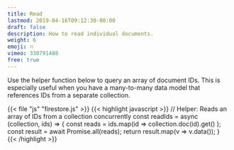 ```yaml
---
title: Read
lastmod: 2019-04-16T09:12:30-08:00
draft: false
description: How to read individual documents. 
weight: 6
emoji: 🔥
vimeo: 330791488
free: true
---
```


Use the helper function below to query an array of document IDs. This is especially useful when you have a many-to-many data model that references IDs from a separate collection. 

{{< file "js" "firestore.js" >}}
{{< highlight javascript >}}
// Helper: Reads an array of IDs from a collection concurrently
const readIds = async (collection, ids) => {
    const reads = ids.map(id => collection.doc(id).get() );
    const result = await Promise.all(reads);
    return result.map(v => v.data());
}
{{< /highlight >}}
